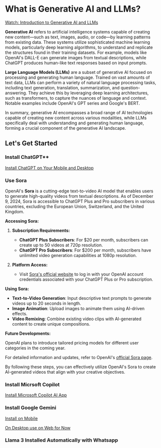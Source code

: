# What is Generative AI and LLMs?

[Watch: Introduction to Generative AI and LLMs](https://learn.microsoft.com/en-gb/shows/generative-ai-for-beginners/introduction-to-generative-ai-and-llms-generative-ai-for-beginners?WT.mc_id=academic-105485-koreyst)

**Generative AI** refers to artificial intelligence systems capable of creating new content—such as text, images, audio, or code—by learning patterns from existing data. These systems utilize sophisticated machine learning models, particularly deep learning algorithms, to understand and replicate the structures found in their training datasets. For example, models like OpenAI's DALL-E can generate images from textual descriptions, while ChatGPT produces human-like text responses based on input prompts. 

**Large Language Models (LLMs)** are a subset of generative AI focused on processing and generating human language. Trained on vast amounts of text data, LLMs can perform a variety of natural language processing tasks, including text generation, translation, summarization, and question-answering. They achieve this by leveraging deep learning architectures, such as transformers, to capture the nuances of language and context. Notable examples include OpenAI's GPT series and Google's BERT. 

In summary, generative AI encompasses a broad range of AI technologies capable of creating new content across various modalities, while LLMs specifically deal with understanding and generating human language, forming a crucial component of the generative AI landscape. 

## Let's Get Started

### Install ChatGPT**

[Install ChatGPT on Your Mobile and Desktop](https://openai.com/chatgpt/download/)


### Use Sora

OpenAI's **Sora** is a cutting-edge text-to-video AI model that enables users to generate high-quality videos from textual descriptions. As of December 9, 2024, Sora is accessible to ChatGPT Plus and Pro subscribers in various countries, excluding the European Union, Switzerland, and the United Kingdom. 

**Accessing Sora:**

1. **Subscription Requirements:**
   - **ChatGPT Plus Subscribers**: For $20 per month, subscribers can create up to 50 videos at 720p resolution.
   - **ChatGPT Pro Subscribers**: For $200 per month, subscribers have unlimited video generation capabilities at 1080p resolution. 

2. **Platform Access:**
   - Visit [Sora's official website](https://sora.com) to log in with your OpenAI account credentials associated with your ChatGPT Plus or Pro subscription.

**Using Sora:**

- **Text-to-Video Generation**: Input descriptive text prompts to generate videos up to 20 seconds in length. 
- **Image Animation**: Upload images to animate them using AI-driven effects.
- **Video Remixing**: Combine existing video clips with AI-generated content to create unique compositions.


**Future Developments:**

OpenAI plans to introduce tailored pricing models for different user categories in the coming year. 

For detailed information and updates, refer to OpenAI's [official Sora page](https://openai.com/sora/).

By following these steps, you can effectively utilize OpenAI's Sora to create AI-generated videos that align with your creative objectives. 

### Install Micrsoft Copilot

[Install Microsoft Copilot AI App](https://www.microsoft.com/en/microsoft-copilot/for-individuals/copilot-app)


### Install Google Gemini

[Install on Mobile](https://gemini.google.com/app/download)

[On Desktop use on Web for Now](https://gemini.google.com/app)


### Llama 3 Installed Automatically with Whatsapp


